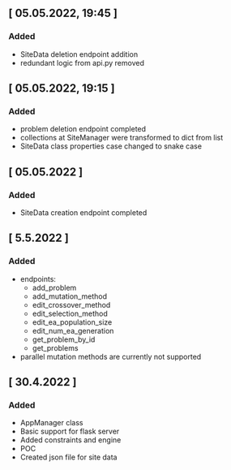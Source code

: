 ## [ 05.05.2022, 19:45 ]

### Added
- SiteData deletion endpoint addition
- redundant logic from api.py removed

## [ 05.05.2022, 19:15 ]

### Added
- problem deletion endpoint completed
- collections at SiteManager were transformed to dict from list
- SiteData class properties case changed to snake case

## [ 05.05.2022 ]

### Added
- SiteData creation endpoint completed

## [ 5.5.2022 ]

### Added
- endpoints:
  - add_problem
  - add_mutation_method
  - edit_crossover_method
  - edit_selection_method
  - edit_ea_population_size
  - edit_num_ea_generation
  - get_problem_by_id
  - get_problems
- parallel mutation methods are currently not supported


## [ 30.4.2022 ]

### Added
- AppManager class
- Basic support for flask server
- Added constraints and engine
- POC
- Created json file for site data
